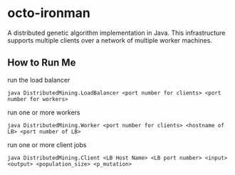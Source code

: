 octo-ironman
============

A distributed genetic algorithm implementation in Java. This infrastructure supports multiple clients over a network of multiple worker machines.


How to Run Me
------------

run the load balancer
```
java DistributedMining.LoadBalancer <port number for clients> <port number for workers>
```

run one or more workers
```
java DistributedMining.Worker <port number for clients> <hostname of LB> <port number of LB>
```

run one or more client jobs
```
java DistributedMining.Client <LB Host Name> <LB port number> <input> <output> <population_size> <p_mutation>
```
